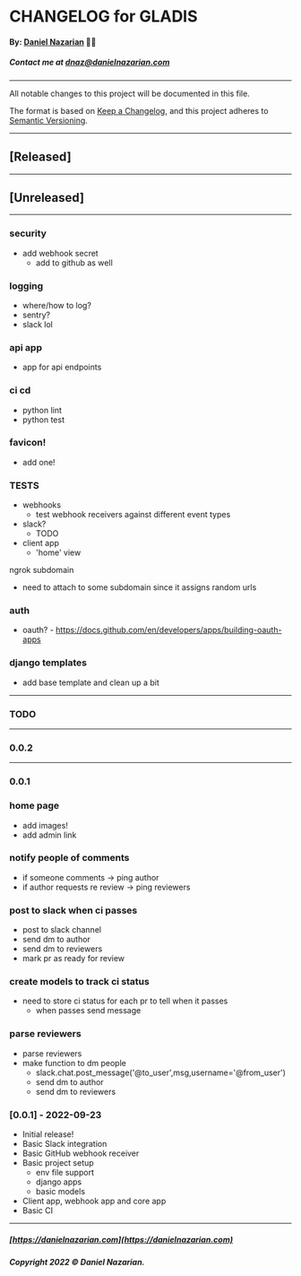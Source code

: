 # CHANGELOG for GLADIS
#### By: [Daniel Nazarian](https://danielnazarian) 🐧👹
##### Contact me at <dnaz@danielnazarian.com>

-------------------------------------------------------

All notable changes to this project will be documented in this file.

The format is based on [Keep a Changelog](https://keepachangelog.com/en/1.0.0/),
and this project adheres to [Semantic Versioning](https://semver.org/spec/v2.0.0.html).


-------------------------------------------------------

## [Released]



-------------------------------------------------------

## [Unreleased]

-----

### security
- add webhook secret
    - add to github as well


### logging
- where/how to log?
- sentry?
- slack lol

### api app
- app for api endpoints


### ci cd
- python lint
- python test


### favicon!
- add one!


### TESTS
- webhooks
    - test webhook receivers against different event types
- slack?
    - TODO
- client app
    - 'home' view

ngrok subdomain
- need to attach to some subdomain since it assigns random urls


### auth
- oauth? - https://docs.github.com/en/developers/apps/building-oauth-apps


### django templates
- add base template and clean up a bit


-------------------------------------------------------
### TODO
----
### 0.0.2


----
### 0.0.1


### home page
- add images!
- add admin link


### notify people of comments
- if someone comments -> ping author
- if author requests re review -> ping reviewers


### post to slack when ci passes
- post to slack channel
- send dm to author
- send dm to reviewers
- mark pr as ready for review


### create models to track ci status
- need to store ci status for each pr to tell when it passes
    - when passes send message


### parse reviewers
- parse reviewers
- make function to dm people
    - slack.chat.post_message('@to_user',msg,username='@from_user')
    - send dm to author
    - send dm to reviewers


### [0.0.1] - 2022-09-23
- Initial release!
- Basic Slack integration
- Basic GitHub webhook receiver
- Basic project setup
    - env file support
    - django apps
    - basic models
- Client app, webhook app and core app
- Basic CI

-------------------------------------------------------

##### [https://danielnazarian.com](https://danielnazarian.com)
##### Copyright 2022 © Daniel Nazarian.